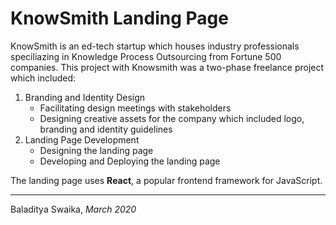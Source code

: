 # KnowSmith Landing Page

KnowSmith is an ed-tech startup which houses industry professionals speciliazing in Knowledge Process Outsourcing from Fortune 500 companies. This project with Knowsmith was a two-phase freelance project which included:
1. Branding and Identity Design
   - Facilitating design meetings with stakeholders
   - Designing creative assets for the company which included logo, branding and identity guidelines
2. Landing Page Development
   - Designing the landing page
   - Developing and Deploying the landing page

The landing page uses **React**, a popular frontend framework for JavaScript. 

---
Baladitya Swaika, *March 2020*
